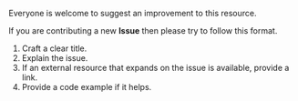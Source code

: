 Everyone is welcome to suggest an improvement to this resource.

If you are contributing a new **Issue** then please try to follow this format.

1. Craft a clear title.
2. Explain the issue.
3. If an external resource that expands on the issue is available, provide a link.
4. Provide a code example if it helps.
